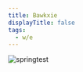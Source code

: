 ```yaml
---
title: Bawkxie
displayTitle: false
tags:
  - w/e
---
```


![springtest](https://d2w9rnfcy7mm78.cloudfront.net/11138624/original_24f007dfd4d0c2e6eb4888532c4bc761.jpg?1615507943?bc=0)
